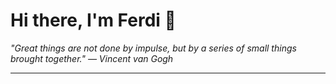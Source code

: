 <h1>Hi there, I'm Ferdi 👋</h1>

<p><em>
  "Great things are not done by impulse, but by a series of small things brought together." — Vincent van Gogh
</em></p>

---
